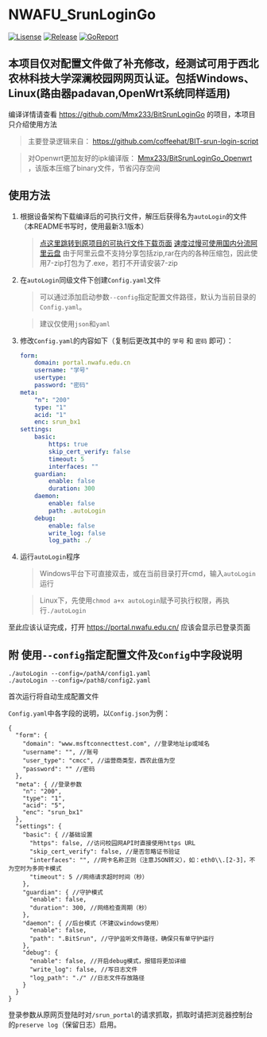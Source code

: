 # NWAFU_SrunLoginGo
[![Lisense](https://img.shields.io/github/license/Mmx233/BitSrunLoginGo)](https://github.com/Mmx233/BitSrunLoginGo/blob/main/LICENSE)
[![Release](https://img.shields.io/github/v/release/Mmx233/BitSrunLoginGo?color=blueviolet&include_prereleases)](https://github.com/Mmx233/BitSrunLoginGo/releases)
[![GoReport](https://goreportcard.com/badge/github.com/Mmx233/BitSrunLoginGo)](https://goreportcard.com/report/github.com/Mmx233/BitSrunLoginGo)
## 本项目仅对配置文件做了补充修改，经测试可用于西北农林科技大学深澜校园网网页认证。包括Windows、Linux(路由器padavan,OpenWrt系统同样适用)
编译详情请查看 https://github.com/Mmx233/BitSrunLoginGo 的项目，本项目只介绍使用方法

> 主要登录逻辑来自： https://github.com/coffeehat/BIT-srun-login-script

> 对Openwrt更加友好的ipk编译版： [Mmx233/BitSrunLoginGo_Openwrt](https://github.com/Mmx233/BitSrunLoginGo_Openwrt) ，该版本压缩了binary文件，节省闪存空间


## 使用方法
1. 根据设备架构下载编译后的可执行文件，解压后获得名为`autoLogin`的文件（本README书写时，使用最新3.1版本）
   > [点这里跳转到原项目的可执行文件下载页面](https://github.com/Mmx233/BitSrunLoginGo/releases)
   > [速度过慢可使用国内分流阿里云盘](https://github.com/Mmx233/BitSrunLoginGo/releases)
   > 由于阿里云盘不支持分享包括zip,rar在内的各种压缩包，因此使用7-zip打包为了.exe，若打不开请安装7-zip
2. 在`autoLogin`同级文件下创建`Config.yaml`文件
    > 可以通过添加启动参数`--config`指定配置文件路径，默认为当前目录的`Config.yaml`。
    
    > 建议仅使用`json`和`yaml`
3. 修改`Config.yaml`的内容如下（复制后更改其中的 `学号` 和 `密码` 即可）：
    ```yaml
    form:
        domain: portal.nwafu.edu.cn
        username: "学号"
        usertype:
        password: "密码"
    meta:
        "n": "200"
        type: "1"
        acid: "1"
        enc: srun_bx1
    settings:
        basic:
            https: true
            skip_cert_verify: false
            timeout: 5
            interfaces: ""
        guardian:
            enable: false
            duration: 300
        daemon:
            enable: false
            path: .autoLogin
        debug:
            enable: false
            write_log: false
            log_path: ./
    ```
4. 运行`autoLogin`程序
   > Windows平台下可直接双击，或在当前目录打开cmd，输入```autoLogin```运行

   > Linux下，先使用```chmod a+x autoLogin```赋予可执行权限，再执行```./autoLogin```

至此应该认证完成，打开 https://portal.nwafu.edu.cn/ 应该会显示已登录页面

## 附 使用`--config`指定配置文件及`Config`中字段说明

```shell
./autoLogin --config=/pathA/config1.yaml
./autoLogin --config=/pathB/config2.yaml
```

首次运行将自动生成配置文件

`Config.yaml`中各字段的说明，以`Config.json`为例：

```json5
{
  "form": {
    "domain": "www.msftconnecttest.com", //登录地址ip或域名
    "username": "", //账号
    "user_type": "cmcc", //运营商类型，西农此值为空
    "password": "" //密码
  },
  "meta": { //登录参数
    "n": "200",
    "type": "1",
    "acid": "5",
    "enc": "srun_bx1"
  },
  "settings": {
    "basic": { //基础设置
      "https": false, //访问校园网API时直接使用https URL
      "skip_cert_verify": false, //是否忽略证书验证
      "interfaces": "", //网卡名称正则（注意JSON转义），如：eth0\\.[2-3]，不为空时为多网卡模式
      "timeout": 5 //网络请求超时时间（秒）
    },
    "guardian": { //守护模式
      "enable": false,
      "duration": 300, //网络检查周期（秒）
    }, 
    "daemon": { //后台模式（不建议windows使用）
      "enable": false,
      "path": ".BitSrun", //守护监听文件路径，确保只有单守护运行
    },
    "debug": {
      "enable": false, //开启debug模式，报错将更加详细
      "write_log": false, //写日志文件
      "log_path": "./" //日志文件存放路径
    }
  }
}
```

登录参数从原网页登陆时对`/srun_portal`的请求抓取，抓取时请把浏览器控制台的`preserve log`（保留日志）启用。
